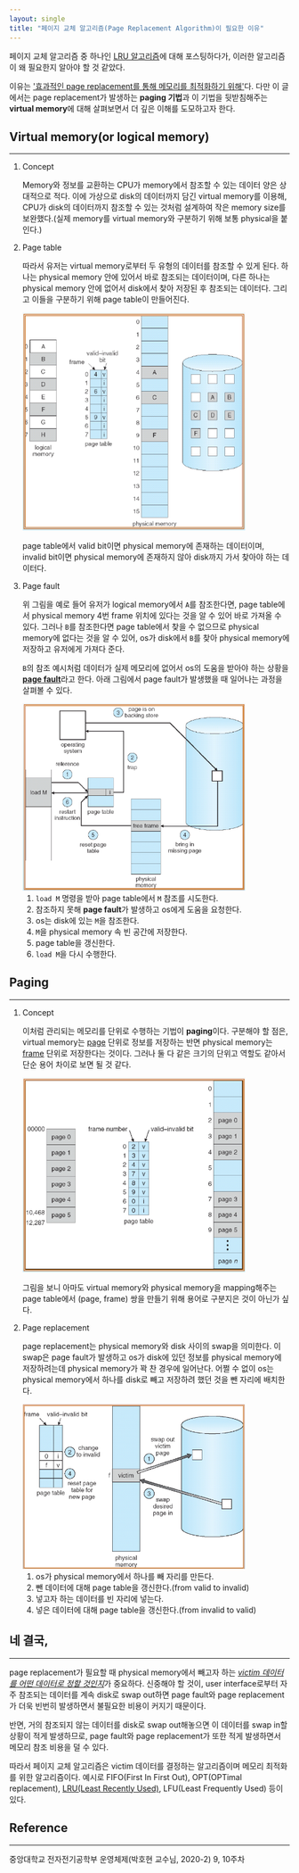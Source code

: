 ```yaml
---
layout: single
title: "페이지 교체 알고리즘(Page Replacement Algorithm)이 필요한 이유"
---
```


페이지 교체 알고리즘 중 하나인 [LRU 알고리즘](https://github.com/ITHwang/ITHwang.github.io/blob/master/_posts/2021-03-07-algorithm-lru-cpp.md)에 대해 포스팅하다가, 이러한 알고리즘이 왜 필요한지 알아야 할 것 같았다.

이유는 <u>'효과적인 page replacement를 통해 메모리를 최적화하기 위해'</u>다. 다만 이 글에서는 page replacement가 발생하는 <strong>paging 기법</strong>과 이 기법을 뒷받침해주는 <strong>virtual memory</strong>에 대해 살펴보면서 더 깊은 이해를 도모하고자 한다.

## Virtual memory(or logical memory)
---

1. Concept

    Memory와 정보를 교환하는 CPU가 memory에서 참조할 수 있는 데이터 양은 상대적으로 적다. 이에 가상으로 disk의 데이터까지 담긴 virtual memory를 이용해, CPU가 disk의 데이터까지 참조할 수 있는 것처럼 설계하여 작은 memory size를 보완했다.(실제 memory를 virtual memory와 구분하기 위해 보통 physical을 붙인다.)

2. Page table

    따라서 유저는 virtual memory로부터 두 유형의 데이터를 참조할 수 있게 된다. 하나는 physical memory 안에 있어서 바로 참조되는 데이터이며, 다른 하나는 physical memory 안에 없어서 disk에서 찾아 저장된 후 참조되는 데이터다. 그리고 이들을 구분하기 위해 page table이 만들어진다.

    <img src="https://github.com/ITHwang/ITHwang.github.io/blob/master/_images/20210308-page-replacement-1.png?raw=true" alt="page-replacement-1" width="400">

    page table에서 valid bit이면 physical memory에 존재하는 데이터이며, invalid bit이면 physical memory에 존재하지 않아 disk까지 가서 찾아야 하는 데이터다. 

3. Page fault

    위 그림을 예로 들어 유저가 logical memory에서 `A`를 참조한다면, page table에서 physical memory 4번 frame 위치에 있다는 것을 알 수 있어 바로 가져올 수 있다. 그러나 `B`를 참조한다면 page table에서 찾을 수 없으므로 physical memory에 없다는 것을 알 수 있어, os가 disk에서 `B`를 찾아 physical memory에 저장하고 유저에게 가져다 준다. 

    `B`의 참조 예시처럼 데이터가 실제 메모리에 없어서 os의 도움을 받아야 하는 상황을 <strong><u>page fault</u></strong>라고 한다. 아래 그림에서 page fault가 발생했을 때 일어나는 과정을 살펴볼 수 있다.

    <img src="https://github.com/ITHwang/ITHwang.github.io/blob/master/_images/20210308-page-replacement-2.png?raw=true" alt="page-replacement-2" width="400">

    1) `load M` 명령을 받아 page table에서 `M` 참조를 시도한다.
    2) 참조하지 못해 **page fault**가 발생하고 os에게 도움을 요청한다.
    3) os는 disk에 있는 `M`을 참조한다.
    4) `M`을 physical memory 속 빈 공간에 저장한다.
    5) page table을 갱신한다.
    6) `load M`을 다시 수행한다. 

## Paging
---

1. Concept

    이처럼 관리되는 메모리를 단위로 수행하는 기법이 **paging**이다. 구분해야 할 점은, virtual memory는 <u>page</u> 단위로 정보를 저장하는 반면 physical memory는 <u>frame</u> 단위로 저장한다는 것이다. 그러나 둘 다 같은 크기의 단위고 역할도 같아서 단순 용어 차이로 보면 될 것 같다.

    <img src="https://github.com/ITHwang/ITHwang.github.io/blob/master/_images/20210308-page-replacement-3.png?raw=true" alt="page-replacement-3" width="400">

    그림을 보니 아마도 virtual memory와 physical memory을 mapping해주는 page table에서 (page, frame) 쌍을 만들기 위해 용어로 구분지은 것이 아닌가 싶다.

2. Page replacement

    page replacement는 physical memory와 disk 사이의 swap을 의미한다. 이 swap은 page fault가 발생하고 os가 disk에 있던 정보를 physical memory에 저장하려는데 physical memory가 꽉 찬 경우에 일어난다. 어쩔 수 없이 os는 physical memory에서 하나를 disk로 빼고 저장하려 했던 것을 뺀 자리에 배치한다.

    <img src="https://github.com/ITHwang/ITHwang.github.io/blob/master/_images/20210308-page-replacement-4.png?raw=true" alt="page-replacement-4" width="400">

    1) os가 physical memory에서 하나를 빼 자리를 만든다.
    2) 뺀 데이터에 대해 page table을 갱신한다.(from valid to invalid)
    3) 넣고자 하는 데이터를 빈 자리에 넣는다.
    4) 넣은 데이터에 대해 page table을 갱신한다.(from invalid to valid)

## 네 결국,
---

page replacement가 필요할 때 physical memory에서 빼고자 하는 <u><i>victim 데이터를 어떤 데이터로 정할 것인지</i></u>가 중요하다. 신중해야 할 것이, user interface로부터 자주 참조되는 데이터를 계속 disk로 swap out하면 page fault와 page replacement가 더욱 빈번히 발생하면서 불필요한 비용이 커지기 때문이다. 

반면, 거의 참조되지 않는 데이터를 disk로 swap out해놓으면 이 데이터를 swap in할 상황이 적게 발생하므로, page fault와 page replacement가 또한 적게 발생하면서 메모리 참조 비용을 덜 수 있다.

따라서 페이지 교체 알고리즘은 victim 데이터를 결정하는 알고리즘이며 메모리 최적화를 위한 알고리즘이다. 예시로 FIFO(First In First Out), OPT(OPTimal replacement), [LRU(Least Recently Used)]((https://github.com/ITHwang/ITHwang.github.io/blob/master/_posts/2021-03-07-algorithm-lru-cpp.md)), LFU(Least Frequently Used) 등이 있다.

## Reference
---

중앙대학교 전자전기공학부 운영체제(박호현 교수님, 2020-2) 9, 10주차